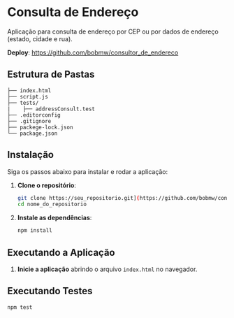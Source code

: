 # Consulta de Endereço

Aplicação para consulta de endereço por CEP ou por dados de endereço (estado, cidade e rua).

**Deploy**: https://github.com/bobmw/consultor_de_endereco

## Estrutura de Pastas

```
├── index.html
├── script.js
├── tests/
|    ├── addressConsult.test
├── .editorconfig
├── .gitignore
├── packege-lock.json
└── package.json
```

## Instalação

Siga os passos abaixo para instalar e rodar a aplicação:

1. **Clone o repositório**:

   ```bash
   git clone https://seu_repositorio.git](https://github.com/bobmw/consultor_de_endereco)
   cd nome_do_repositorio
   ```

2. **Instale as dependências**:

   ```bash
   npm install
   ```

## Executando a Aplicação

1. **Inicie a aplicação** abrindo o arquivo `index.html` no navegador.

## Executando Testes

   ```bash
   npm test
   ```
